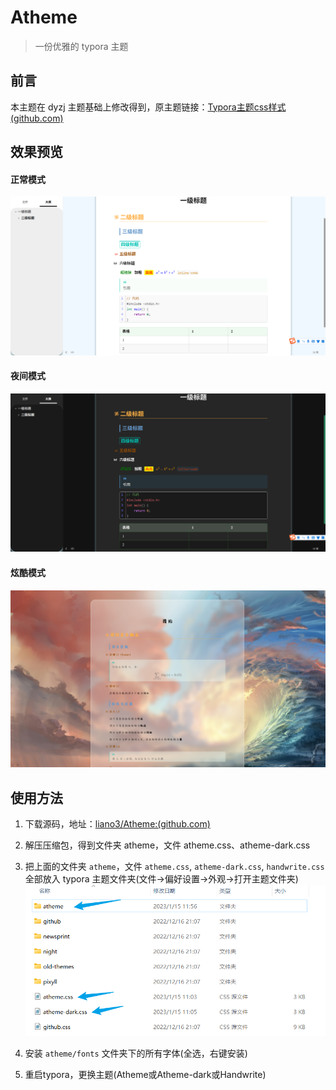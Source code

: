 # Atheme

> 一份优雅的 typora 主题

## 前言

本主题在 dyzj 主题基础上修改得到，原主题链接：[Typora主题css样式 (github.com)](https://github.com/muggledy/typora-dyzj-theme)

## 效果预览

#### 正常模式

![image-20230129205751831](./readme.assets/image-20230129205751831.png)

#### 夜间模式

![image-20230129205814105](./readme.assets/image-20230129205814105.png)

#### 炫酷模式

![image-666](./readme.assets/image-666.png)

## 使用方法

1. 下载源码，地址：[liano3/Atheme:(github.com)](https://github.com/liano3/Typora-Atheme/archive/refs/heads/main.zip)
2. 解压压缩包，得到文件夹 atheme，文件 atheme.css、atheme-dark.css
3. 把上面的文件夹 `atheme`，文件 `atheme.css`, `atheme-dark.css`, `handwrite.css` 全部放入 typora 主题文件夹(文件->偏好设置->外观->打开主题文件夹)
![image-20230129205928475](./readme.assets/image-20230129205928475.png)

4. 安装 `atheme/fonts` 文件夹下的所有字体(全选，右键安装)

5. 重启typora，更换主题(Atheme或Atheme-dark或Handwrite)
